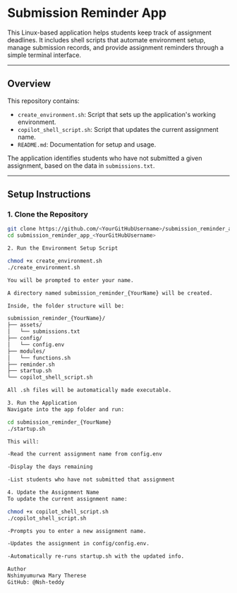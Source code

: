 
# Submission Reminder App

This Linux-based application helps students keep track of assignment deadlines. It includes shell scripts that automate environment setup, manage submission records, and provide assignment reminders through a simple terminal interface.

---

## Overview

This repository contains:

- `create_environment.sh`: Script that sets up the application's working environment.
- `copilot_shell_script.sh`: Script that updates the current assignment name.
- `README.md`: Documentation for setup and usage.

The application identifies students who have not submitted a given assignment, based on the data in `submissions.txt`.

---

## Setup Instructions

### 1. Clone the Repository

```bash
git clone https://github.com/<YourGitHubUsername>/submission_reminder_app_<YourGitHubUsername>.git
cd submission_reminder_app_<YourGitHubUsername>

2. Run the Environment Setup Script

chmod +x create_environment.sh
./create_environment.sh

You will be prompted to enter your name.

A directory named submission_reminder_{YourName} will be created.

Inside, the folder structure will be:

submission_reminder_{YourName}/
├── assets/
│   └── submissions.txt
├── config/
│   └── config.env
├── modules/
│   └── functions.sh
├── reminder.sh
├── startup.sh
└── copilot_shell_script.sh

All .sh files will be automatically made executable.

3. Run the Application
Navigate into the app folder and run:

cd submission_reminder_{YourName}
./startup.sh

This will:

-Read the current assignment name from config.env

-Display the days remaining

-List students who have not submitted that assignment

4. Update the Assignment Name
To update the current assignment name:

chmod +x copilot_shell_script.sh
./copilot_shell_script.sh

-Prompts you to enter a new assignment name.

-Updates the assignment in config/config.env.

-Automatically re-runs startup.sh with the updated info.

Author
Nshimyumurwa Mary Therese
GitHub: @Nsh-teddy
